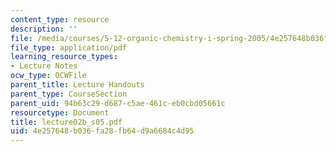 ```yaml
---
content_type: resource
description: ''
file: /media/courses/5-12-organic-chemistry-i-spring-2005/4e257648b036fa28fb64d9a6684c4d95_lecture02b_s05.pdf
file_type: application/pdf
learning_resource_types:
- Lecture Notes
ocw_type: OCWFile
parent_title: Lecture Handouts
parent_type: CourseSection
parent_uid: 94b63c29-d687-c5ae-461c-eb0cbd05661c
resourcetype: Document
title: lecture02b_s05.pdf
uid: 4e257648-b036-fa28-fb64-d9a6684c4d95
---
```

